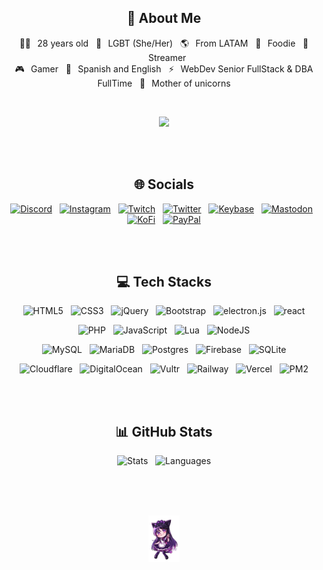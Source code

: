 <h2 align="center"> 🦄 About Me </h2>
<p align="center">
    👰🏻⠀28 years old &nbsp; 🌈⠀LGBT (She/Her) &nbsp; 🌎⠀From LATAM &nbsp; 🍕⠀Foodie &nbsp; 🎥⠀Streamer <br>
    🎮⠀Gamer &nbsp; 💬⠀Spanish and English &nbsp; ⚡⠀WebDev Senior FullStack & DBA FullTime &nbsp; 🦄⠀Mother of unicorns
</p>
<br>
<p align="center"> <img src="https://komarev.com/ghpvc/?username=imkuroneko&label=Vistas+del+perfil&color=blueviolet&style=plastic"/> </p>

<br><br>

<h2 align="center"> 🌐 Socials </h2>
<p align="center">
    <a target="_blank" href="https://discord.gg/wrMcTef"><img alt="Discord" src="https://img.shields.io/badge/Discord-%237289DA.svg?logo=discord&logoColor=white"/></a>
    &nbsp;
    <a target="_blank" href="https://instagram.com/im_kuroneko"><img alt="Instagram" src="https://img.shields.io/badge/Instagram-%23E4405F.svg?logo=Instagram&logoColor=white"/></a>
    &nbsp;
    <a target="_blank" href="https://twitch.tv/im_kuroneko"><img alt="Twitch" src="https://img.shields.io/badge/Twitch-%239146FF.svg?logo=Twitch&logoColor=white"/></a>
    &nbsp;
    <a target="_blank" href="https://twitter.com/im_kuroneko"><img alt="Twitter" src="https://img.shields.io/badge/Twitter-%231DA1F2.svg?logo=Twitter&logoColor=white"/></a>
    &nbsp;
    <a target="_blank" href="https://keybase.io/imkuroneko"><img alt="Keybase" src="https://img.shields.io/badge/Keybase-25c8f5?style=flat&logo=keybase&logoColor=white"/></a>
    &nbsp;
    <a target="_blank" href="https://mas.to/@imkuroneko"><img alt="Mastodon" src="https://img.shields.io/badge/Mastodon-595aff?style=flat&logo=Mastodon&logoColor=white"/></a>
    &nbsp;
    <a target="_blank" href="https://ko-fi.com/imkuroneko"><img alt="KoFi" src="https://img.shields.io/badge/Ko--fi-F16061?style=flat&logo=ko-fi&logoColor=white"/></a>
    &nbsp;
    <a target="_blank" href="https://paypal.me/imkuroneko"><img alt="PayPal" src="https://img.shields.io/badge/PayPal-00457C?style=flat&logo=paypal&logoColor=white"/></a>
</p>

<br><br>

<h2 align="center"> 💻 Tech Stacks </h2>
<p align="center">
    <img alt="HTML5" src="https://img.shields.io/badge/HTML5-%23E34F26.svg?style=flat&logo=html5&logoColor=white"/> &nbsp;
    <img alt="CSS3" src="https://img.shields.io/badge/CSS3-%231572B6.svg?style=flat&logo=css3&logoColor=white"/> &nbsp;
    <img alt="jQuery" src="https://img.shields.io/badge/jQuery-%230769AD.svg?style=flat&logo=jquery&logoColor=white"/> &nbsp;
    <img alt="Bootstrap" src="https://img.shields.io/badge/Bootstrap-%23563D7C.svg?style=flat&logo=bootstrap&logoColor=white"/> &nbsp;
    <img alt="electron.js" src="https://img.shields.io/badge/Electron-191970?style=flat&logo=Electron&logoColor=white"/> &nbsp;
    <img alt="react" src="https://img.shields.io/badge/React-%2361dbfb?style=flat&logo=React&logoColor=white"/>
</p>
<p align="center">
    <img alt="PHP" src="https://img.shields.io/badge/PHP-%23777BB4.svg?style=flat&logo=php&logoColor=white"/> &nbsp;
    <img alt="JavaScript" src="https://img.shields.io/badge/JavaScript-%23323330.svg?style=flat&logo=javascript&logoColor=%23F7DF1E"/> &nbsp;
    <img alt="Lua" src="https://img.shields.io/badge/Lua-%232C2D72.svg?style=flat&logo=lua&logoColor=white"/> &nbsp;
    <img alt="NodeJS" src="https://img.shields.io/badge/NodeJS-6DA55F?style=flat&logo=node.js&logoColor=white"/>
</p>
<p align="center">
    <img alt="MySQL" src="https://img.shields.io/badge/MySQL-%2300f.svg?style=flat&logo=mysql&logoColor=white"/> &nbsp;
    <img alt="MariaDB" src="https://img.shields.io/badge/MariaDB-003545?style=flat&logo=mariadb&logoColor=white"/> &nbsp;
    <img alt="Postgres" src="https://img.shields.io/badge/PostgreSQL-%23316192.svg?style=flat&logo=postgresql&logoColor=white"/> &nbsp;
    <img alt="Firebase" src="https://img.shields.io/badge/Firebase-%23039BE5.svg?style=flat&logo=firebase"/> &nbsp;
    <img alt="SQLite" src="https://img.shields.io/badge/SQLite-%2307405e.svg?style=flat&logo=sqlite&logoColor=white"/>
</p>
<p align="center">
    <img alt="Cloudflare" src="https://img.shields.io/badge/Cloudflare-F38020?style=flat&logo=Cloudflare&logoColor=white"/> &nbsp;
    <img alt="DigitalOcean" src="https://img.shields.io/badge/DigitalOcean-%230167ff.svg?style=flat&logo=digitalOcean&logoColor=white"/> &nbsp;
    <img alt="Vultr" src="https://img.shields.io/badge/Vultr-%230167ff.svg?style=flat&logo=vultr&logoColor=white"/> &nbsp;
    <img alt="Railway" src="https://img.shields.io/badge/Railway-%23a335df.svg?style=flat&logo=Railway&logoColor=white"/> &nbsp;
    <img alt="Vercel" src="https://img.shields.io/badge/Vercel-%23000000.svg?style=flat&logo=vercel&logoColor=white"/> &nbsp;
    <img alt="PM2" src="https://img.shields.io/badge/PM2-%2336117e.svg?style=flat&logo=PM2&logoColor=white"/>
</p>

<br><br>

<h2 align="center"> 📊 GitHub Stats </h2>
<p align="center">
    <img alt="Stats" src="https://github-readme-stats.vercel.app/api?username=imkuroneko&theme=midnight-purple&hide_border=true&include_all_commits=false&count_private=true"/> &nbsp;
    <img alt="Languages" src="https://github-readme-stats.vercel.app/api/top-langs/?username=imkuroneko&theme=midnight-purple&hide_border=true&include_all_commits=false&count_private=true&layout=compact"/>
</p>

<br><br><br>

<p align="center">
    <img width="10%" src="https://raw.githubusercontent.com/imkuroneko/imkuroneko/main/kuroneko.png">
</p>
